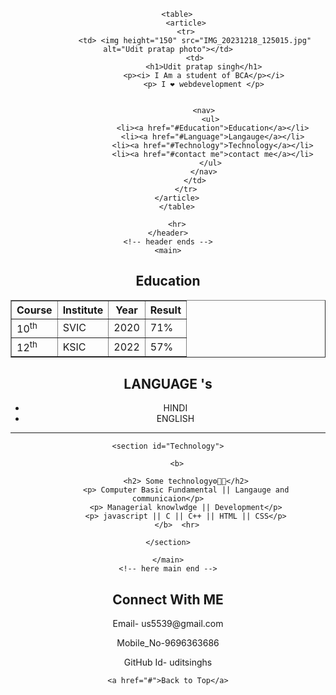 <!DOCTYPE html>
<html lang="en">

<head>
    <meta charset="UTF-8">
    <meta name="viewport" content="width=device-width, initial-scale=1.0">
    <title>Document</title>
</head>

<body>
    <header>

        <table>
            <article>
            <tr>
                <td> <img height="150" src="IMG_20231218_125015.jpg" alt="Udit pratap photo"></td>
                <td>
                    <h1>Udit pratap singh</h1>
                    <p><i> I Am a student of BCA</p></i>
                    <p> I ❤ webdevelopment </p>
                
                
                    <nav>
                       <ul>
                        <li><a href="#Education">Education</a></li>
                        <li><a href="#Language">Langauge</a></li>
                        <li><a href="#Technology">Technology</a></li>
                        <li><a href="#contact me">contact me</a></li>
                       </ul>
                    </nav>
                </td>
            </tr>
        </article>
        </table>
        
        <hr>
    </header>
    <!-- header ends -->
    <main>
<section id="Education">
        <h2> Education</h2>
        <table border="">
            <tr>
                <thead>
                    <th>Course</th>
                    <th>Institute</th>
                    <th>Year</th>
                    <th>Result</th>
            </tr>
            </thead>
            <tr>
                <tbody>
                <td>10<sup>th</sup></td>
                <td>SVIC</td>
                <td>2020</td>
                <td>71%</td>
            </tr>
            <tr>
                <td>12<sup>th</sup></td>
                <td>KSIC</td>
                <td>2022</td>
                <td>57%</td>
            </tr></tbody>
        </table>
    </section>

<section id="Langauge">
        <h2>LANGUAGE 's</h2>
        <ul>
            <li>HINDI</li>
            <li>ENGLISH</li>
        </ul>
        <hr>
    </section>

    <section id="Technology">

        <b>

            <h2> Some technology⚙👨‍💻</h2>
            <p> Computer Basic Fundamental || Langauge and communicaion</p>
            <p> Managerial knowlwdge || Development</p>
            <p> javascript || C || C++ || HTML || CSS</p>
        </b>  <hr>
      
    </section>

    </main>
    <!-- here main end -->
<footer id="contact me">
    <h2> Connect With ME</h2>
    <p> Email- us5539@gmail.com</p>
    <p> Mobile_No-9696363686</p>
    <p>GitHub Id- uditsinghs</p>

    <a href="#">Back to Top</a>
</footer>


